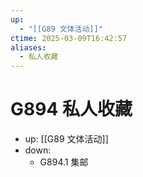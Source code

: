 ```yaml
---
up:
  - "[[G89 文体活动]]"
ctime: 2025-03-09T16:42:57
aliases:
  - 私人收藏
---
```


# G894 私人收藏

- up: [[G89 文体活动]]
- down:	
	- G894.1 集邮
	
